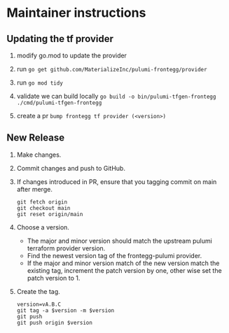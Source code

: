 # Maintainer instructions

## Updating the tf provider
1. modify go.mod to update the provider

2. run `go get github.com/MaterializeInc/pulumi-frontegg/provider`

3. run `go mod tidy`

4. validate we can build locally `go build -o bin/pulumi-tfgen-frontegg ./cmd/pulumi-tfgen-frontegg`

5. create a pr `bump frontegg tf provider (<version>)`


## New Release

1. Make changes.

2. Commit changes and push to GitHub.

3. If changes introduced in PR, ensure that you tagging commit on main after merge.
   ```
   git fetch origin
   git checkout main
   git reset origin/main
   ````

3. Choose a version.
   - The major and minor version should match the upstream pulumi terraform provider version.
   - Find the newest version tag of the frontegg-pulumi provider.
   - If the major and minor version match of the new version match the existing tag,
     increment the patch version by one, other wise set the patch version to 1.


4. Create the tag.

    ```
    version=vA.B.C
    git tag -a $version -m $version
    git push
    git push origin $version
    ```

